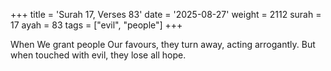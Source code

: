 +++
title = 'Surah 17, Verses 83'
date = '2025-08-27'
weight = 2112
surah = 17
ayah = 83
tags = ["evil", "people"]
+++

When We grant people Our favours, they turn away, acting arrogantly. But when touched with evil, they lose all hope.